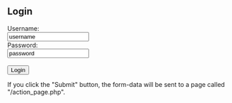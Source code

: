 
<html>
<body>

<h2>Login</h2>

<form action="/action_page.php">
  <label for="user">Username:</label><br>
  <input type="text" id="user" name="user" value="username"><br>
  <label for="pass">Password:</label><br>
  <input type="text" id="pass" name="pass" value="password"><br><br>
  <input type="submit" value="Login">
</form> 

<p>If you click the "Submit" button, the form-data will be sent to a page called "/action_page.php".</p>

</body>
</html>
